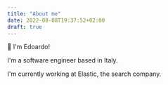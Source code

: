 ```yaml
---
title: "About me"
date: 2022-08-08T19:37:52+02:00
draft: true
---
```


👋 I'm Edoardo!

I'm a software engineer based in Italy.

I'm currently working at Elastic, the search company.